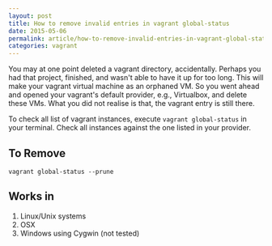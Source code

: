 ```yaml
---
layout: post
title: How to remove invalid entries in vagrant global-status
date: 2015-05-06
permalink: article/how-to-remove-invalid-entries-in-vagrant-global-status
categories: vagrant
---
```


You may at one point deleted a vagrant directory, accidentally.  Perhaps you had that project, finished, and wasn't able to have it up for too long.  This will make your vagrant virtual machine as an orphaned VM.  So you went ahead and opened your vagrant's default provider, e.g., Virtualbox, and delete these VMs.  What you did not realise is that, the vagrant entry is still there.

To check all list of vagrant instances, execute `vagrant global-status` in your terminal.  Check all instances against the one listed in your provider.

## To Remove
~~~
vagrant global-status --prune
~~~

## Works in
1.  Linux/Unix systems
2.  OSX
3.  Windows using Cygwin (not tested)
